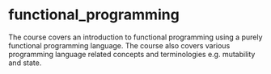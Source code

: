 # functional_programming

 The course covers an introduction to functional programming using a purely functional programming language. The course also covers various programming language related concepts and terminologies e.g. mutability and state.
